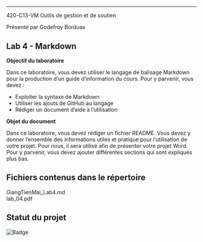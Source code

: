 # 
___

420-C13-VM Outils de gestion et de soutien

Présenté par Godefroy Borduas

## Lab 4 - Markdown

**Objectif du laboratoire**

Dans ce laboratoire, vous devez utiliser le langage de balisage Markdown pour la production 
d’un guide d’information du cours. Pour y parvenir, vous devez :
- Exploiter la syntaxe de Markdown
- Utiliser les ajouts de GitHub au langage
- Rédiger un document d’aide à l’utilisation

**Objet du document**

Dans ce laboratoire, vous devez rédiger un fichier README. Vous devez y donner l’ensemble 
des informations utiles et pratique pour l’utilisation de votre projet. Pour nous, il sera utilisé afin 
de présenter votre projet Word. Pour y parvenir, vous devez ajouter différentes sections qui 
sont expliqués plus bas.



## Fichiers contenus dans le répertoire
GiangTienMai_Lab4.md   
lab_04.pdf


## Statut du projet
![Badge](https://img.shields.io/badge/Lab%204%20--%20Markdown-Termin%C3%A9-brightgreen)
